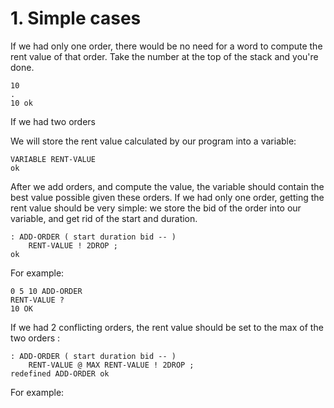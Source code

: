 # 1. Simple cases

If we had only one order, there would be no need for a word to compute the rent value of that order. Take the number at the top of the stack and you're done. 

    10
    .
    10 ok

If we had two orders



We will store the rent value calculated by our program into a variable:

    VARIABLE RENT-VALUE
    ok

After we add orders, and compute the value, the variable should contain the best value possible given these orders. If we had only one order, getting the rent value should be very simple: we store the bid of the order into our variable, and get rid of the start and duration.

    : ADD-ORDER ( start duration bid -- )
        RENT-VALUE ! 2DROP ;
    ok

For example:

    0 5 10 ADD-ORDER
    RENT-VALUE ?
    10 OK

If we had 2 conflicting orders, the rent value should be set to the max of the two orders :

    : ADD-ORDER ( start duration bid -- )
        RENT-VALUE @ MAX RENT-VALUE ! 2DROP ;
    redefined ADD-ORDER ok

For example:

